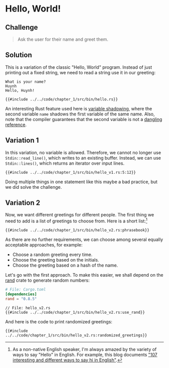 # Hello, World!

## Challenge

> Ask the user for their name and greet them.

## Solution
This is a variation of the classic "Hello, World" program. Instead of just printing out a fixed string,
we need to read a string use it in our greeting:

```
What is your name?
Huynh
Hello, Huynh!
```

```rust,noplayground
{{#include ../../code/chapter_1/src/bin/hello.rs}}
```
An interesting Rust feature used here is [variable shadowing](https://en.wikipedia.org/wiki/Variable_shadowing),
where the second variable `name` shadows the first variable of the same name. Also, note that
the compiler guarantees that the second variable is not a
[dangling reference](https://doc.rust-lang.org/book/ch04-02-references-and-borrowing.html#dangling-references).

## Variation 1
In this variation, no variable is allowed. Therefore, we cannot no longer use `Stdin::read_line()`,
which writes to an existing buffer.
Instead, we can use `Stdin::lines()`, which returns an iterator over input lines.

```rust,noplayground
{{#include ../../code/chapter_1/src/bin/hello_v1.rs:5:12}}
```

Doing multiple things in one statement like this maybe a bad practice, but we did solve the challenge.

## Variation 2
Now, we want different greetings for different people. The first thing we need to add is a list of
greetings to choose from. Here is a short list:[^1]

```rust,noplayground
{{#include ../../code/chapter_1/src/bin/hello_v2.rs:phrasebook}}
```

As there are no further requirements, we can choose among several equally acceptable approaches, for example:
- Choose a random greeting every time.
- Choose the greeting based on the initials.
- Choose the greeting based on a hash of the name.

Let's go with the first approach. To make this easier, we shall depend on the [rand](https://crates.io/crates/rand)
crate to generate random numbers:

```toml
# File: Cargo.toml
[dependencies]
rand = "0.8.5"
```

```rust,noplayground
// File: hello_v2.rs
{{#include ../../code/chapter_1/src/bin/hello_v2.rs:use_rand}}
```

And here is the code to print randomized greetings:

```rust,noplayground
{{#include ../../code/chapter_1/src/bin/hello_v2.rs:randomized_greetings}}
```

[^1]: As a non-native English speaker, I'm always amazed by the variety of ways to say "Hello" in English.
For example, this blog documents ["107 interesting and different ways to say hi in English"](https://www.berlitz.com/blog/hello-in-english).
